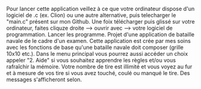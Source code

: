 Pour lancer cette application veillez à ce que votre ordinateur dispose d'un logiciel de .c (ex. Clion) ou une autre alternative, puis telecharger le "main.c" présent sur mon Github. Une foix télécharger puis glissé sur votre ordinateur, faites cliquze droite --> ouvrir avec --> votre logiciel de programmation. Lancer les programme.
Projet d'une application de bataille navale de le cadre d'un examen. Cette application est crée par mes soins avec les fonctions de base qu'une bataille navale doit composer (grille 10x10 etc.). Dans le menu principal vous pourrez aussi accéder un choix appeler "2. Aide" si vous souhaitez apprendre les règles et/ou vous rafraîchir la mémoire. Votre nombre de tire est illimité et vous voyez au fur et à mesure de vos tire si vous avez touché, coulé ou manqué le tire. Des messages s'afficheront selon.
